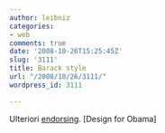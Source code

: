 ```yaml
---
author: leibniz
categories:
- web
comments: true
date: '2008-10-26T15:25:45Z'
slug: '3111'
title: Barack style
url: "/2008/10/26/3111/"
wordpress_id: 3111

---
```

Ulteriori [endorsing](http://www.designforobama.org/). [Design for Obama]
